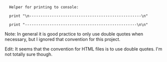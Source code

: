       
      Helper for printing to console:
      
      print "\n--------------------------------------------------\n"
      
      print "--------------------------------------------------\n\n"

Note: In general it is good practice to only use double quotes when necessary,
but I ignored that convention for this project.

Edit: It seems that the convention for HTML files is to use double quotes. I'm not totally sure though.